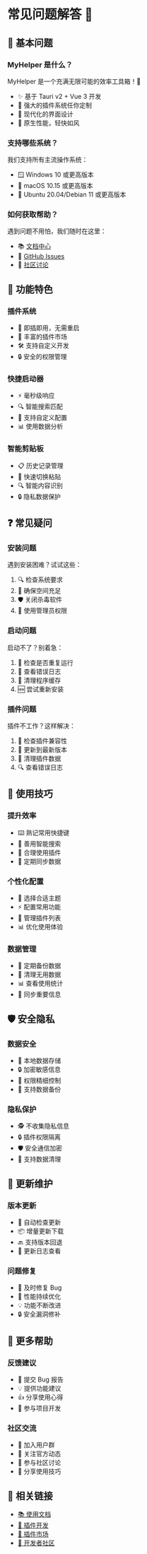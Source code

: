 # 常见问题解答 🤔

## 🎯 基本问题

### MyHelper 是什么？
MyHelper 是一个充满无限可能的效率工具箱！🚀
- ✨ 基于 Tauri v2 + Vue 3 开发
- 🔌 强大的插件系统任你定制
- 🎨 现代化的界面设计
- 💪 原生性能，轻快如风

### 支持哪些系统？
我们支持所有主流操作系统：
- 🪟 Windows 10 或更高版本
- 🍎 macOS 10.15 或更高版本
- 🐧 Ubuntu 20.04/Debian 11 或更高版本

### 如何获取帮助？
遇到问题不用怕，我们随时在这里：
- 📚 [文档中心](https://myhelper.app/docs)
- 🐛 [GitHub Issues](https://github.com/MyHelperHub/myhelper/issues)
- 👥 [社区讨论](https://myhelper.app/community)

## 💫 功能特色

### 插件系统
- 🔌 即插即用，无需重启
- 🎨 丰富的插件市场
- 🛠 支持自定义开发
- 🔒 安全的权限管理

### 快捷启动器
- ⚡️ 毫秒级响应
- 🔍 智能搜索匹配
- 📝 支持自定义配置
- 📊 使用数据分析

### 智能剪贴板
- 📋 历史记录管理
- 🔄 快速切换粘贴
- 🔍 智能内容识别
- 🔒 隐私数据保护

## ❓ 常见疑问

### 安装问题
遇到安装困难？试试这些：
1. 🔍 检查系统要求
2. 💾 确保空间充足
3. 🛡️ 关闭杀毒软件
4. 👑 使用管理员权限

### 启动问题
启动不了？别着急：
1. 🔄 检查是否重复运行
2. 📝 查看错误日志
3. 🧹 清理程序缓存
4. 🆕 尝试重新安装

### 插件问题
插件不工作？这样解决：
1. 🔌 检查插件兼容性
2. 🔄 更新到最新版本
3. 🧹 清理插件数据
4. 🔍 查看错误日志

## 🎯 使用技巧

### 提升效率
- ⌨️ 熟记常用快捷键
- 🎯 善用智能搜索
- 📝 合理使用插件
- 🔄 定期同步数据

### 个性化配置
- 🎨 选择合适主题
- ⚡️ 配置常用功能
- 🔌 管理插件列表
- 📊 优化使用体验

### 数据管理
- 💾 定期备份数据
- 🧹 清理无用数据
- 📊 查看使用统计
- 🔄 同步重要信息

## 🛡️ 安全隐私

### 数据安全
- 📂 本地数据存储
- 🔒 加密敏感信息
- 🔐 权限精细控制
- 💾 支持数据备份

### 隐私保护
- 🕵️ 不收集隐私信息
- 🔒 插件权限隔离
- 🛡️ 安全通信加密
- 🧹 支持数据清理

## 🔄 更新维护

### 版本更新
- 🔄 自动检查更新
- 📦 增量更新下载
- 🔙 支持版本回退
- 📝 更新日志查看

### 问题修复
- 🐛 及时修复 Bug
- 🚀 性能持续优化
- 💡 功能不断改进
- 🔒 安全漏洞修补

## 🎁 更多帮助

### 反馈建议
- 🐛 提交 Bug 报告
- 💡 提供功能建议
- 👍 分享使用心得
- 🌟 参与项目开发

### 社区交流
- 💬 加入用户群
- 📢 关注官方动态
- 🤝 参与社区讨论
- 📝 分享使用技巧

## 🔗 相关链接
- [📚 使用文档](/guide/getting-started)
- [🔌 插件开发](/plugin/development)
- [🌟 插件市场](/plugin/marketplace)
- [👥 开发者社区](https://discord.gg/myhelper)